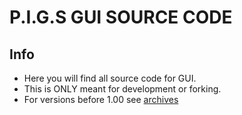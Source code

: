 # P.I.G.S GUI SOURCE CODE #

## Info ##
 - Here you will find all source code for GUI. 
 - This is ONLY meant for development or forking.
 - For versions before 1.00 see [archives](https://github.com/Fusion-Lightguns/P.I.G.S-GUI/tree/main/Archives)
